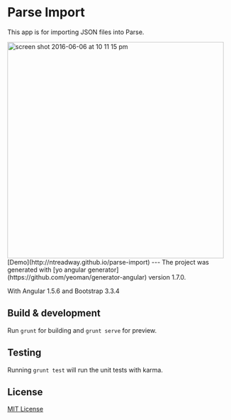 # Parse Import

This app is for importing JSON files into Parse.

<img width="488" alt="screen shot 2016-06-06 at 10 11 15 pm" src="https://cloud.githubusercontent.com/assets/15833/15867321/9fc5aa62-2c97-11e6-9fa5-b59abd531d42.png">
[Demo](http://ntreadway.github.io/parse-import)
---
The project was generated with [yo angular generator](https://github.com/yeoman/generator-angular)
version 1.7.0.

With Angular 1.5.6 and Bootstrap 3.3.4

## Build & development

Run `grunt` for building and `grunt serve` for preview.

## Testing

Running `grunt test` will run the unit tests with karma.

## License

[MIT License](http://en.wikipedia.org/wiki/MIT_License)
